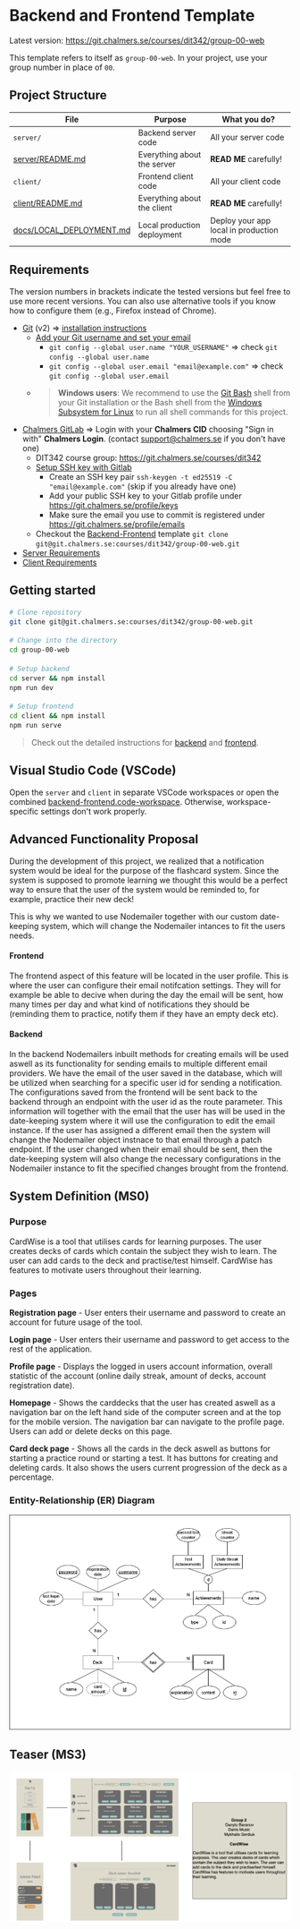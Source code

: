 # Backend and Frontend Template

Latest version: https://git.chalmers.se/courses/dit342/group-00-web

This template refers to itself as `group-00-web`. In your project, use your group number in place of `00`.

## Project Structure

| File        | Purpose           | What you do?  |
| ------------- | ------------- | ----- |
| `server/` | Backend server code | All your server code |
| [server/README.md](server/README.md) | Everything about the server | **READ ME** carefully! |
| `client/` | Frontend client code | All your client code |
| [client/README.md](client/README.md) | Everything about the client | **READ ME** carefully! |
| [docs/LOCAL_DEPLOYMENT.md](docs/LOCAL_DEPLOYMENT.md) | Local production deployment | Deploy your app local in production mode |

## Requirements

The version numbers in brackets indicate the tested versions but feel free to use more recent versions.
You can also use alternative tools if you know how to configure them (e.g., Firefox instead of Chrome).

* [Git](https://git-scm.com/) (v2) => [installation instructions](https://www.atlassian.com/git/tutorials/install-git)
  * [Add your Git username and set your email](https://docs.gitlab.com/ce/gitlab-basics/start-using-git.html#add-your-git-username-and-set-your-email)
    * `git config --global user.name "YOUR_USERNAME"` => check `git config --global user.name`
    * `git config --global user.email "email@example.com"` => check `git config --global user.email`
  * > **Windows users**: We recommend to use the [Git Bash](https://www.atlassian.com/git/tutorials/git-bash) shell from your Git installation or the Bash shell from the [Windows Subsystem for Linux](https://docs.microsoft.com/en-us/windows/wsl/install-win10) to run all shell commands for this project.
* [Chalmers GitLab](https://git.chalmers.se/) => Login with your **Chalmers CID** choosing "Sign in with" **Chalmers Login**. (contact [support@chalmers.se](mailto:support@chalmers.se) if you don't have one)
  * DIT342 course group: https://git.chalmers.se/courses/dit342
  * [Setup SSH key with Gitlab](https://docs.gitlab.com/ee/ssh/)
    * Create an SSH key pair `ssh-keygen -t ed25519 -C "email@example.com"` (skip if you already have one)
    * Add your public SSH key to your Gitlab profile under https://git.chalmers.se/profile/keys
    * Make sure the email you use to commit is registered under https://git.chalmers.se/profile/emails
  * Checkout the [Backend-Frontend](https://git.chalmers.se/courses/dit342/group-00-web) template `git clone git@git.chalmers.se:courses/dit342/group-00-web.git`
* [Server Requirements](./server/README.md#Requirements)
* [Client Requirements](./client/README.md#Requirements)

## Getting started

```bash
# Clone repository
git clone git@git.chalmers.se:courses/dit342/group-00-web.git

# Change into the directory
cd group-00-web

# Setup backend
cd server && npm install
npm run dev

# Setup frontend
cd client && npm install
npm run serve
```

> Check out the detailed instructions for [backend](./server/README.md) and [frontend](./client/README.md).

## Visual Studio Code (VSCode)

Open the `server` and `client` in separate VSCode workspaces or open the combined [backend-frontend.code-workspace](./backend-frontend.code-workspace). Otherwise, workspace-specific settings don't work properly.

## Advanced Functionality Proposal
During the development of this project, we realized that a notification system would be ideal for the purpose of the flashcard system. Since the system is supposed to promote learning we thought this would be a perfect way to ensure that the user of the system would be reminded to, for example, practice their new deck!

This is why we wanted to use Nodemailer together with our custom date-keeping system, which will change the Nodemailer intances to fit the users needs. 


#### Frontend
The frontend aspect of this feature will be located in the user profile. This is where the user can configure their email notifcation settings. They will for example be able to decive when during the day the email will be sent, how many times per day and what kind of notifications they should be (reminding them to practice, notify them if they have an empty deck etc). 

#### Backend
In the backend Nodemailers inbuilt methods for creating emails will be used aswell as its functionality for sending emails to multiple different email providers. We have the email of the user saved in the database, which will be utilized when searching for a specific user id for sending a notification. The configurations saved from the frontend will be sent back to the backend through an endpoint with the user id as the route parameter. This information will together with the email that the user has will be used in the date-keeping system where it will use the configuration to edit the email instance. If the user has assigned a different email then the system will change the Nodemailer object instnace to that email through a patch endpoint. If the user changed when their email should be sent, then the date-keeping system will also change the necessary configurations in the Nodemailer instance to fit the specified changes brought from the frontend.

## System Definition (MS0)

### Purpose

CardWise is a tool that utilises cards for learning purposes. The user creates decks of cards which contain the subject they wish to learn. The user can add cards to the deck and practise/test himself. CardWise has features to motivate users throughout their learning.

### Pages

**Registration page** - User enters their username and password to create an account for future usage of the tool.


**Login page** - User enters their username and password to get access to the rest of the application.


**Profile page** - Displays the logged in users account information, overall statistic of the account (online daily streak, amount of decks, account registration date).


**Homepage** - Shows the carddecks that the user has created aswell as a navigation bar on the left hand side of the computer screen and at the top for the mobile version. The navigation bar can navigate to the profile page. Users can add or delete decks on this page.


**Card deck page** - Shows all the cards in the deck aswell as buttons for starting a practice round or starting a test. It has buttons for creating and deleting cards. It also shows the users current progression of the deck as a percentage.


### Entity-Relationship (ER) Diagram

![ER Diagram](./images/er_diagram.png)

## Teaser (MS3)

![Teaser](./images/teaser.png)
